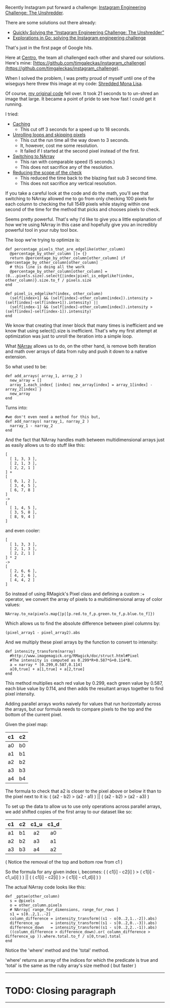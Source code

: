 Recently Instagram put forward a challenge: [Instagram Engineering Challenge: The Unshredder](http://instagram-engineering.tumblr.com/post/12651721845/instagram-engineering-challenge-the-unshredder).

There are some solutions out there already:

- [Quickly Solving the “Instagram Engineering Challenge: The Unshredder”](http://martin.ankerl.com/2011/11/15/solving-the-instagram-challenge-quickly/) 
- [Explorations in Go: solving the Instagram engineering challenge](http://blog.carbonfive.com/2011/11/17/explorations-in-go-solving-the-instagram-engineering-challenge/)

That's just in the first page of Google hits.

Here at [Centro](http://www.centro.net/), the team all challenged each
other and shared our solutions. Here's mine:
[https://github.com/timgaleckas/instagram_challenge](https://github.com/timgaleckas/instagram_challenge).

When I solved the problem, I was pretty proud of myself until one of the
wiseguys here threw this image at my code:
[Shredded Mona Lisa](https://github.com/timgaleckas/instagram_challenge/raw/master/inputs/mona_lisa_shredded.png).

Of course, [my original code](https://github.com/timgaleckas/instagram_challenge/commit/d186032d71f29bb2568dad00d6e656a6962d0f82) fell over. It took 21 seconds to to un-shred an image
that large. It became a point of pride to see how fast I could get it
running.

I tried:

 - [Caching](https://github.com/timgaleckas/instagram_challenge/commit/180eececcf2f422694554a6244acd489af5c8750)
    * This cut off 3 seconds for a speed up to 18 seconds.
 - [Unrolling loops and skipping pixels](https://github.com/timgaleckas/instagram_challenge/commit/780931fa6acd5239c66350420a20292cbb039388)
    * This cut the run time all the way down to 3 seconds.
    * It, however, cost me some resolution.
    * It failed if I started at the second pixel instead of the first.
 - [Switching to NArray](https://github.com/timgaleckas/instagram_challenge/commit/66c78aa072a3d33d3fc7805720df1805809c1269)
    * This ran with comparable speed (5 seconds.)
    * This does not sacrifice any of the resolution.
 - [Reducing the scope of the check](https://github.com/timgaleckas/instagram_challenge/commit/18fe2e13df723371cad313c27a7608cb9e9be54b)
    * This reduced the time back to the blazing fast sub 3 second time.
    * This does not sacrifice any vertical resolution.

If you take a careful look at the code and do the math, you'll see that
switching to NArray allowed me to go from only checking 100 pixels for
each column to checking the full 1549 pixels while staying within one
second of the time for the method that picks and chooses pixels to check.

Seems pretty powerful. That's why I'd like to give you a little
explanation of how we're using NArray in this case and hopefully give
you an incredibly powerful tool in your ruby tool box.

The loop we're trying to optimize is:

    def percentage_pixels_that_are_edgelike(other_column)
      @percentage_by_other_column ||= {}
      return @percentage_by_other_column[other_column] if @percentage_by_other_column[other_column]
      # this line is doing all the work
      @percentage_by_other_column[other_column] = (0...pixels.size).select{|index|pixel_is_edgelike?(index, other_column)}.size.to_f / pixels.size
    end

    def pixel_is_edgelike?(index, other_column)
      (self[index+1] && (self[index]-other_column[index]).intensity > (self[index]-self[index+1]).intensity) ||
      (self[index-1] && (self[index]-other_column[index]).intensity > (self[index]-self[index-1]).intensity)
    end

We know that creating that inner block that many times is inefficient
and we know that using select{}.size is inefficient. That's why my first
attempt at optimization was just to unroll the iteration into a simple
loop.

What [NArray](http://narray.rubyforge.org/) allows us to do, on the other
hand, is remove both iteration and math over arrays of data from ruby and
push it down to a native extension.

So what used to be:

    def add_arrays( array_1, array_2 )
      new_array = []
      array_1.each_index{ |index| new_array[index] = array_1[index] - array_2[index] }
      new_array
    end

Turns into:

    #we don't even need a method for this but,
    def add_narrays( narray_1, narray_2 )
      narray_1 - narray_2
    end

And the fact that NArray handles math between multidimensional arrays just
as easily allows us to do stuff like this:

    [
      [ 1, 3, 3 ],
      [ 2, 1, 3 ],
      [ 2, 2, 1 ]
    ] +
    [
      [ 0, 1, 2 ],
      [ 3, 4, 5 ],
      [ 6, 7, 8 ]
    ]
    ->
    [
      [ 1, 4, 5 ],
      [ 3, 5, 8 ],
      [ 8, 9, 4 ]
    ]

and even cooler:

    [
      [ 1, 3, 3 ],
      [ 2, 1, 3 ],
      [ 2, 2, 1 ]
    ] * 2
    ->
    [
      [ 2, 6, 6 ],
      [ 4, 2, 6 ],
      [ 4, 4, 2 ]
    ]

So instead of using RMagick's Pixel class and defining a custom :+
operator, we convert the array of pixels to a multidimensional array
of color values:

    NArray.to_na(pixels.map{|p|[p.red.to_f,p.green.to_f,p.blue.to_f]})

Which allows us to find the absolute difference between pixel columns
by:

    (pixel_array1 - pixel_array2).abs

And we multiply these pixel arrays by the function to convert to
intensity:

    def intensity_transform(narray)
      #http://www.imagemagick.org/RMagick/doc/struct.html#Pixel
      #The intensity is computed as 0.299*R+0.587*G+0.114*B.
      a = narray * [0.299,0.587,0.114]
      a[0,true] + a[1,true] + a[2,true]
    end

This method multiplies each red value by 0.299, each green value by 0.587,
each blue value by 0.114, and then adds the resultant arrays together to
find pixel intensity.

Adding parallel arrays works naively for values that run horizontally
across the arrays, but our formula needs to compare pixels to the top and
the bottom of the current pixel.

Given the pixel map:

| c1 | c2 |
|:--:|:--:|
| a0 | b0 |
| a1 | b1 |
| a2 | b2 |
| a3 | b3 |
| a4 | b4 |

The formula to check that a2 is closer to the pixel above or below it
than to the pixel next to it is:
( (a2 - b2) > (a2 - a1) ) || ( (a2 - b2) > (a2 - a3) )

To set up the data to allow us to use only operations across parallel
arrays, we add shifted copies of the first array to our dataset like so:

| c1 | c2 | c1_u | c1_d |
|:--:|:--:|:----:|:----:|
| a1 | b1 | a2   | a0   |
| a2 | b2 | a3   | a1   |
| a3 | b3 | a4   | a2   |

( Notice the removal of the top and bottom row from c1 )

So the formula for any given index i, becomes:
( ( c1[i] - c2[i] ) > ( c1[i] - c1_u[i] ) ) ||
( ( c1[i] - c2[i] ) > ( c1[i] - c1_d[i] ) )

The actual NArray code looks like this:

    def _pptae(other_column)
      s = @pixels
      o = other_column.pixels
      # NArray[ range_for_dimensions, range_for_rows ]
      s1 = s[0..2,1..-2]
      column_difference = intensity_transform((s1 - o[0..2,1..-2]).abs)
      difference_up     = intensity_transform((s1 - s[0..2,0..-3]).abs)
      difference_down   = intensity_transform((s1 - s[0..2,2..-1]).abs)
      ((column_difference > difference_down).or( column_difference > difference_up )).where.total.to_f / s[0,true].total
    end

Notice the 'where' method and the 'total' method.

'where' returns an array of the indices for which the predicate is
true and 'total' is the same as the ruby array's size method ( but
faster )

******

TODO: Closing paragraph
======


******
